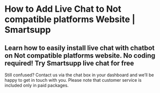 # How to Add Live Chat to Not compatible platforms Website | Smartsupp
## Learn how to easily install live chat with chatbot on Not compatible platforms website. No coding required! Try Smartsupp live chat for free
Still confused? Contact us via the chat box in your dashboard and we’ll be happy to get in touch with you. Please note that customer service is included only in paid packages.

